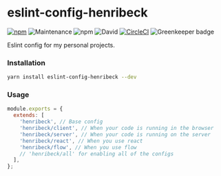 # eslint-config-henribeck

[![npm](https://img.shields.io/npm/v/eslint-config-henribeck.svg)](https://www.npmjs.com/package/eslint-config-henribeck) ![Maintenance](https://img.shields.io/maintenance/yes/2018.svg) ![npm](https://img.shields.io/npm/l/eslint-config-henribeck.svg) ![David](https://img.shields.io/david/HenriBeck/eslint-config-henribeck.svg) [![CircleCI](https://circleci.com/gh/HenriBeck/eslint-config-henribeck.svg?style=svg)](https://circleci.com/gh/HenriBeck/eslint-config-henribeck) ![Greenkeeper badge](https://badges.greenkeeper.io/HenriBeck/eslint-config-henribeck.svg)

Eslint config for my personal projects.

### Installation

```sh
yarn install eslint-config-henribeck --dev
```

### Usage

```js
module.exports = {
  extends: [
    'henribeck', // Base config
    'henribeck/client', // When your code is running in the browser
    'henribeck/server', // When your code is running on the server
    'henribeck/react', // When you use react
    'henribeck/flow', // When you use flow
    // 'henribeck/all' for enabling all of the configs
  ],
};
```
